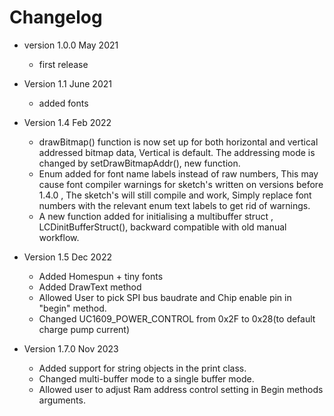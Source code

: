 # Changelog

* version 1.0.0 May 2021
	* first release

* Version 1.1 June 2021
	* added fonts

* Version 1.4 Feb 2022
	* drawBitmap() function is now set up for both horizontal and vertical addressed bitmap data,
	Vertical is default. The addressing mode is changed by setDrawBitmapAddr(), new function.  
	* Enum added for font name labels instead of raw numbers, 
	This may cause font compiler warnings for sketch's written on versions before 1.4.0 , 
 	The sketch's will still compile and work,
	Simply replace font numbers  with the relevant enum text labels to get rid of warnings. 
	* A new function added for initialising a multibuffer struct , LCDinitBufferStruct(),
	backward compatible with old manual workflow. 

* Version 1.5 Dec 2022
	* Added Homespun + tiny fonts
	* Added DrawText method
	* Allowed User to pick SPI bus baudrate and Chip enable pin in "begin" method.
	* Changed UC1609_POWER_CONTROL from 0x2F to 0x28(to default charge pump current)

* Version 1.7.0 Nov 2023
	* Added support for string objects in the print class. 
	* Changed multi-buffer mode to a single buffer mode.
	* Allowed user to adjust Ram address control setting in Begin methods arguments.
